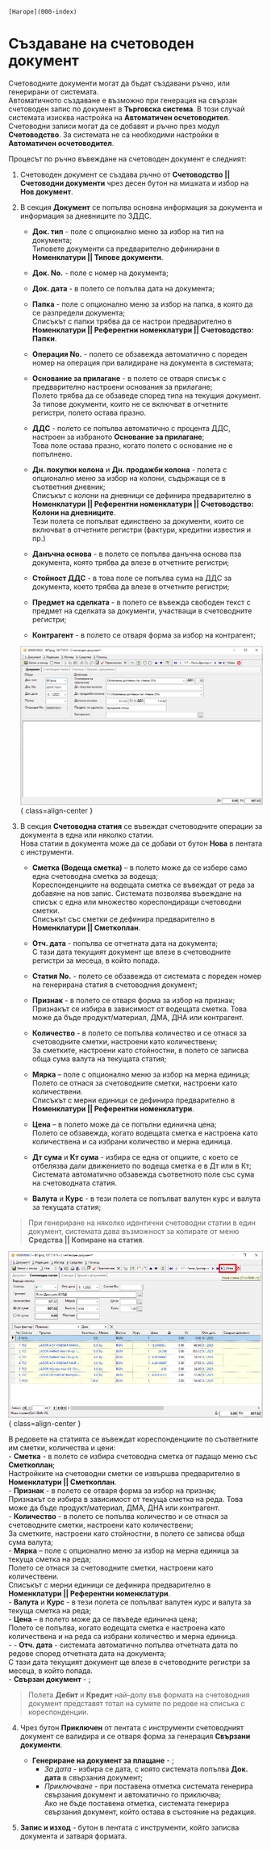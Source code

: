 ```{only} html
[Нагоре](000-index)
```

# Създаване на счетоводен документ 

Счетоводните документи могат да бъдат създавани ръчно, или генерирани от системата.  
Автоматичното създаване е възможно при генерация на свързан счетоводен запис по документ в **Търговска система**. В този случай системата изисква настройка на **Автоматичен осчетоводител**.  
Счетоводни записи могат да се добавят и ръчно през модул **Счетоводство**. За системата не са необходими настройки в **Автоматичен осчетоводител**.  

Процесът по ръчно въвеждане на счетоводен документ е следният:  

1) Счетоводен документ се създава ръчно от **Счетоводство || Счетоводни документи** чрез десен бутон на мишката и избор на **Нов документ**.  

2) В секция **Документ** се попълва основна информация за документа и информация за дневниците по ЗДДС.   

    - **Док. тип** - поле с опционално меню за избор на тип на документа;  
    Типовете документи са предварително дефинирани в **Номенклатури || Типове документи**.  

    - **Док. No.** - поле с номер на документа;  

    - **Док. дата** - в полето се попълва дата на документа;  

    - **Папка** - поле с опционално меню за избор на папка, в която да се разпредели документа;  
    Списъкът с папки трябва да се настрои предварително в **Номенклатури || Референтни номенклатури || Счетоводство: Папки**.  

    - **Операция No.** - полето се обзавежда автоматично с пореден номер на операция при валидиране на документа в системата;  

    - **Основание за прилагане** - в полето се отваря списък с предварително настроени основания за прилагане;  
    Полето трябва да се обзаведе според типа на текущия документ. За типове документи, които не се включват в отчетните регистри, полето остава празно.  

    - **ДДС** - полето се попълва автоматично с процента ДДС, настроен за избраното **Основание за прилагане**;  
    Това поле остава празно, когато полето с основание не е попълнено.  

    -  **Дн. покупки колона** и  **Дн. продажби колона** - полета с опционално меню за избор на колони, съдържащи се в съответния дневник;  
    Списъкът с колони на дневници се дефинира предварително в **Номенклатури || Референтни номенклатури || Счетоводство: Колони на дневниците**.  
    Тези полета се попълват единствено за документи, които се включват в отчетните регистри (фактури, кредитни известия и пр.)  

    - **Данъчна основа** - в полето се попълва данъчна основа пза документа, която трябва да влезе в отчетните регистри;  

    - **Стойност ДДС** - в това поле се попълва сума на ДДС за документа, което трябва да влезе в отчетните регистри;  

    - **Предмет на сделката** - в полето се въвежда свободен текст с предмет на сделката за документи, участващи в счетоводните регистри;  

    - **Контрагент** - в полето се отваря форма за избор на контрагент;  
    
    ![](901-acc-doc1.png){ class=align-center }

3) В секция **Счетоводна статия** се въвеждат счетоводните операции за документа в една или няколко статии.  
Нова статии в документа може да се добави от бутон **Нова** в лентата с инструменти.  

    - **Сметка (Водеща сметка)** – в полето може да се избере само една счетоводна сметка за водеща;  
    Кореспонденциите на водещата сметка се въвеждат от реда за добавяне на нов запис. Системата позволява въвеждане на списък с една или множество кореспондиращи счетоводни сметки.  
    Списъкът със сметки се дефинира предварително в **Номенклатури || Сметкоплан**.  

    - **Отч. дата** - попълва се отчетната дата на документа;  
    С тази дата текущият документ ще влезе в счетоводните регистри за месеца, в който попада.    

    - **Статия No.** - полето се обзавежда от системата с пореден номер на генерирана статия в счетоводния документ;  

    -  **Признак** - в полето се отваря форма за избор на признак;  
    Признакът се избира в зависимост от водещата сметка. Това може да бъде продукт/материал, ДМА, ДНА или контрагент.  

    - **Количество** - в полето се попълва количество и се отнася за счетоводните сметки, настроени като количествени;  
    За сметките, настроени като стойностни, в полето се записва обща сума валута на текущата статия;   

    - **Мярка** – поле с опционално меню за избор на мерна единица;  
    Полето се отнася за счетоводните сметки, настроени като количествени.  
    Списъкът с мерни единици се дефинира предварително в **Номенклатури || Референтни номенклатури**.   

    - **Цена** – в полето може да се попълни единична цена;  
    Полето се обзавежда, когато водещата сметка е настроена като количествена и са избрани количество и мерна единица.  

    - **Дт сума** и **Кт сума** - избира се една от опциите, с което се отбелязва дали движението по водеща сметка е в Дт или в Кт;  
    Системата автоматично обзавежда съответното поле със сума на счетоводната статия.  

    - **Валута** и **Курс** - в тези полета се попълват валутен курс и валута за текущата статия;  

> При генериране на няколко идентични счетоводни статии в един документ, системата дава възможност за копирате от меню **Средства || Копиране на статия**.  

![](901-acc-doc2.png){ class=align-center }

В редовете на статията се въвеждат кореспонденциите по съответните им сметки, количества и цени:  
    - **Сметка** - в полето се избира счетоводна сметка от падащо меню със **Сметкоплан**;  
    Настройките на счетоводни сметки се извършва предварително в **Номенклатури || Сметкоплан**.  
    - **Признак** - в полето се отваря форма за избор на признак;  
    Признакът се избира в зависимост от текуща сметка на реда. Това може да бъде продукт/материал, ДМА, ДНА или контрагент.  
    - **Количество** - в полето се попълва количество и се отнася за счетоводните сметки, настроени като количествени;  
    За сметките, настроени като стойностни, в полето се записва обща сума валута;   
    - **Мярка** – поле с опционално меню за избор на мерна единица за текуща сметка на реда;  
    Полето се отнася за счетоводните сметки, настроени като количествени.  
    Списъкът с мерни единици се дефинира предварително в **Номенклатури || Референтни номенклатури**.  
    - **Валута** и **Курс** - в тези полета се попълват валутен курс и валута за текуща сметка на реда;  
    - **Цена** – в полето може да се пвъведе единична цена;  
    Полето се попълва, когато водещата сметка е настроена като количествена и на реда са избрани количество и мерна единица.  
    - - **Отч. дата** - системата автоматично попълва отчетната дата по редове според отчетната дата на документа;  
    С тази дата текущият документ ще влезе в счетоводните регистри за месеца, в който попада.  
    - **Свързан документ** - ;  

> Полета **Дебит** и **Кредит** най–долу във формата на счетоводния документ представят тотал на сумите по редове на списъка с кореспонденции.  

4) Чрез бутон **Приключен** от лентата с инструменти счетоводният документ се валидира и се отваря форма за генерация **Свързани документи**.  
    - **Генериране на документ за плащане** - ;  
        - *За дата* - избира се дата, с която системата попълва **Док. дата** в свързания документ;  
        - *Приключване* - при поставена отметка системата генерира свързания документ и автоматично го приключва;  
        Ако не бъде поставена отметка, системата генерира свързания документ, който остава в състояние на редакция.  

5) **Запис и изход** - бутон в лентата с инструменти, който записва документа и затваря формата.  